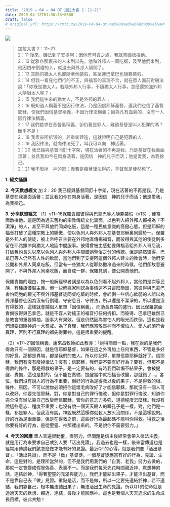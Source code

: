 ```yaml
---
title: "2019 – 04 – 04 QT 加拉太書 2：11~21"
date: 2025-04-12T01:30:13+0800
draft: false
# original_url: https://cmtc.tw/2019-04-04-qt-%e5%8a%a0%e6%8b%89%e5%a4%aa%e6%9b%b8-2%ef%bc%9a1121
---
```


![](/images/qt.jpg)
> 加拉太書 2：11\~21  
> 2：11 後來，磯法到了安提阿；因他有可責之處，我就當面抵擋他。  
> 2：12 從雅各那裏來的人未到以先，他和外邦人一同吃飯，及至他們來到，他因怕奉割禮的人，就退去與外邦人隔開了。  
> 2：13 其餘的猶太人也都隨著他裝假，甚至連巴拿巴也隨夥裝假。  
> 2：14 但我一看見他們行的不正，與福音的真理不合，就在眾人面前對磯法說：「你既是猶太人，若隨外邦人行事，不隨猶太人行事，怎麼還勉強外邦人隨猶太人呢？」  
> 2：15 我們這生來的猶太人，不是外邦的罪人；  
> 2：16 既知道人稱義不是因行律法，乃是因信耶穌基督，連我們也信了基督耶穌，使我們因信基督稱義，不因行律法稱義；因為凡有血氣的，沒有一人因行律法稱義。  
> 2：17 我們若求在基督裏稱義，卻仍舊是罪人，難道基督是叫人犯罪的嗎？斷乎不是！  
> 2：18 我素來所拆毀的，若重新建造，這就證明自己是犯罪的人。  
> 2：19 我因律法，就向律法死了，叫我可以向　神活著。  
> 2：20 我已經與基督同釘十字架，現在活著的不再是我，乃是基督在我裏面活著；並且我如今在肉身活著，是因信　神的兒子而活；他是愛我，為我捨己。  
> 2：21 我不廢掉　神的恩；義若是藉著律法得的，基督就是徒然死了。

**1. 經文誦讀**

**2.  今天默想經文**
加 2：20 我已經與基督同釘十字架，現在活著的不再是我，乃是基督在我裏面活著；並且我如今在肉身活著，是因信　神的兒子而活；他是愛我，為我捨己。

**3. 分享默想經文**
（1）v11\~16保羅責備彼得與巴拿巴等人隨夥裝假（v13）, 便當面敵擋他。這是因為過去舊約的宗教傳統文化裏面，以色列人把外邦人都視為「不潔淨」的人，甚至不與他們同桌吃飯，這是一種民族意識的高傲心態。但是耶穌的福音打破了這種宗教上的驕傲，使以色列人與外邦人在基督耶穌裏同歸於一。保羅是外邦人的使徒，被上帝呼召主要在外邦地區傳揚福音，而彼得與其他的使徒則多留在耶路撒冷與猶太人地區中間服事。彼得曾被主感動要傳福音給外邦人哥尼流，打破舊約長久以來以色列人與外邦人中間錯誤聖俗之分的傳統。但是顯然彼得、巴拿巴等人仍然有人性的軟弱，當他們到了安提阿這個外邦人建立的教會時，他們便公開和外邦人同桌吃飯，但當有一些猶太人從耶路撒冷過來的時候，他們卻故意避開了，不與外邦人同桌吃飯，而自成一群，保羅見到，便公開責他們。

保羅責備的理由，按一般解經學者講是以為以色列看不起外邦人，當他們是次等民族，有種族優越主義。但一些解經家則認為事情還不只這麼簡單，當彼得與巴拿巴害怕同胞的眼光不與外邦基督徒同桌吃飯的時候，會絆倒一些信心軟弱的人誤以為外邦基督徒因為沒有行割禮、守安息日、守律法，所以還是不潔淨的，所以還是沒有得救的，這樣就會攔阻人單單「因信稱義」，而助長異端的盛行。因此保羅當面責備彼得與巴拿巴，就是不容人對純正的福音打任何折扣。而彼得、巴拿巴雖然已是教會的重要領袖，服事大有果效，但是仍然因為害怕人的眼光而跌倒，這也是我們想要跟隨神的一大警戒。為了真理，我們應當敬畏神而不懼怕人，愛人必須符合真理，否則不行真理的都先得罪神，這是很重要的提醒。

（2）v17\~21因信稱義，康來昌牧師如此教導：「說得簡單一點，我在說的是我們得救只有一個原因，就是信耶穌基督，如果在這之外再加上任何東西，不管是多好的好意，那都是異端，都是我們的敵人。所以你記得，單單信靠耶穌就好了。信耶穌，我們有沒有廢掉律法？沒有；信耶穌，我們要不要有好行為？要有，但那不是得救的條件，那是得救的果子。是一定要有的，有時我們疏懶不結果子，會被提醒、責備，這也是對的，但不能在責備、提醒當中就把福音改變，那就錯了…。各位，我們沒有說人的行為不重要，但好的行為是得救以後的果子，不是得救的根、條件、原因。不可以說你必須把你這壞毛病改好了才能信耶穌，那就沒有一個人可以改好，你要先信耶穌。對，你是對自己的罪行悔改，但你是對罪行悔改，知道你完全沒有辦法靠自己改變而信耶穌，管你的意志力多強、道德程度怎麼樣。我沒有說這些意志、程度不重要；也沒有說一個天天殺人的跟孔子是一樣。對，他們是一樣，都是罪人，但我沒有說，神說既然這樣你就殺人放火沒關係，不是這樣說的。好的行為是很重要，但是在得救之前，這些好行為最起碼不能叫你得救。得救之後你要有好的行為，是從聖靈、神那裡出來的。不是說你不需要努力。」

**4. 今天的回應**
華人普遍很勤奮，很努力，但問題是信主後經常會帶入律法主義，就是用行為來要求自己或別人要「活出見證」。我過去也是一樣，後來當傳道也是經常用傳講我們該怎麼做才能有好的見證。最近QT的心得，就是我們要「活出基督」、「活出見證」，而不是「做」基督徒。一個基督徒應當有好的行為、見證、生命，這是對的，是理所當然的，但不是我們用我們的「自我、老我」努力去做的，那就一定會變成假冒偽善、表裏不一。而是我們每天先花時間親近神、默想神的話，連結於神，「得著聖靈的充滿與能力」，我們才能結出果子，才能活出基督，而不是靠自己去「做」見證。重點是活，而不是做，所以一定要先連結於神，若不連結，我們靠自己，根本無法結出果子，無法活出生命的見證。所以QT的使命就是透過天天的默想、親近、連結，最後才能回應神。這也是我個人天天追求的生命成長目標，彼此共勉！
